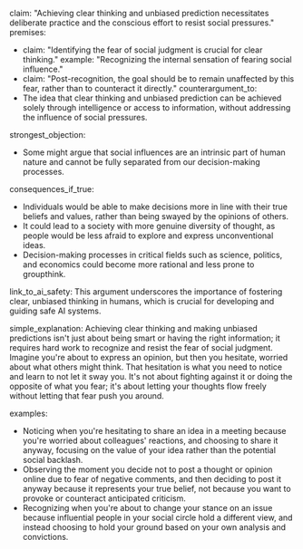 claim: "Achieving clear thinking and unbiased prediction necessitates deliberate practice and the conscious effort to resist social pressures."
premises:
  - claim: "Identifying the fear of social judgment is crucial for clear thinking."
    example: "Recognizing the internal sensation of fearing social influence."
  - claim: "Post-recognition, the goal should be to remain unaffected by this fear, rather than to counteract it directly."
counterargument_to:
  - The idea that clear thinking and unbiased prediction can be achieved solely through intelligence or access to information, without addressing the influence of social pressures.

strongest_objection:
  - Some might argue that social influences are an intrinsic part of human nature and cannot be fully separated from our decision-making processes.

consequences_if_true:
  - Individuals would be able to make decisions more in line with their true beliefs and values, rather than being swayed by the opinions of others.
  - It could lead to a society with more genuine diversity of thought, as people would be less afraid to explore and express unconventional ideas.
  - Decision-making processes in critical fields such as science, politics, and economics could become more rational and less prone to groupthink.

link_to_ai_safety: This argument underscores the importance of fostering clear, unbiased thinking in humans, which is crucial for developing and guiding safe AI systems.

simple_explanation: Achieving clear thinking and making unbiased predictions isn't just about being smart or having the right information; it requires hard work to recognize and resist the fear of social judgment. Imagine you're about to express an opinion, but then you hesitate, worried about what others might think. That hesitation is what you need to notice and learn to not let it sway you. It's not about fighting against it or doing the opposite of what you fear; it's about letting your thoughts flow freely without letting that fear push you around.

examples:
  - Noticing when you're hesitating to share an idea in a meeting because you're worried about colleagues' reactions, and choosing to share it anyway, focusing on the value of your idea rather than the potential social backlash.
  - Observing the moment you decide not to post a thought or opinion online due to fear of negative comments, and then deciding to post it anyway because it represents your true belief, not because you want to provoke or counteract anticipated criticism.
  - Recognizing when you're about to change your stance on an issue because influential people in your social circle hold a different view, and instead choosing to hold your ground based on your own analysis and convictions.